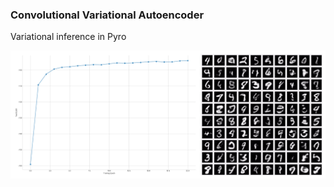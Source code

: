 ### Convolutional Variational Autoencoder
Variational inference in Pyro

<p align="center">
    <img width="800" src="https://github.com/yngtodd/convae_pyro/blob/master/img/vae_results.png">
</p>
 
